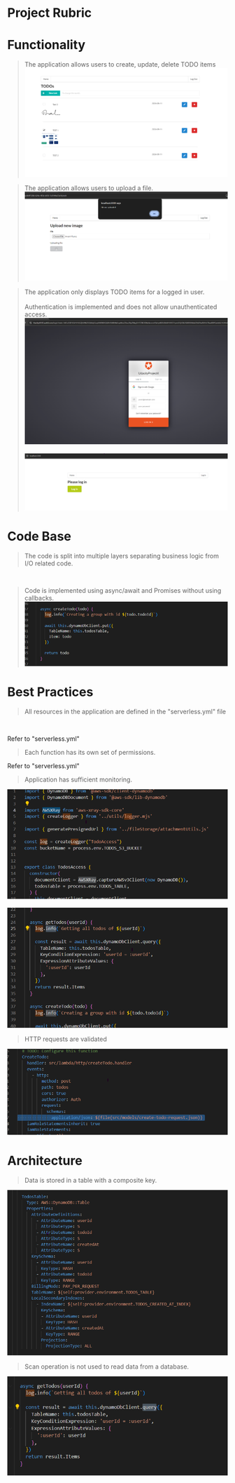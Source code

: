 # Project Rubric

# Functionality

>The application allows users to create, update, delete TODO items 
![Alt text](screenshots/screenshot01.png?raw=false "functionality")

>The application allows users to upload a file.
![Alt text](screenshots/screenshot02.png?raw=false "upload file")

>The application only displays TODO items for a logged in user.
<br><br>
Authentication is implemented and does not allow unauthenticated access.
![Alt text](screenshots/screenshot03.png?raw=false "login")
<br><br>
![Alt text](screenshots/screenshot04.png?raw=false "not_login")



# Code Base

>The code is split into multiple layers separating business logic from I/O related code.
<br>

>Code is implemented using async/await and Promises without using callbacks.
![Alt text](screenshots/screenshot06.png?raw=false "async_await")



# Best Practices

>All resources in the application are defined in the "serverless.yml" file
<br>

Refer to "serverless.yml"

>Each function has its own set of permissions.

Refer to "serverless.yml"

>Application has sufficient monitoring.

![Alt text](screenshots/screenshot07.png?raw=false "ray_tracing")
<br><br>
![Alt text](screenshots/screenshot08.png?raw=false "logs")

>HTTP requests are validated

![Alt text](screenshots/screenshot09.png?raw=false "validator")


# Architecture

>Data is stored in a table with a composite key.

![Alt text](screenshots/screenshot10.png?raw=false "dynamoDB")

>Scan operation is not used to read data from a database.

![Alt text](screenshots/screenshot11.png?raw=false "queryOperation")